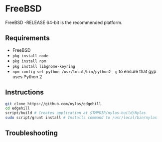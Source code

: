 # FreeBSD

FreeBSD -RELEASE 64-bit is the recommended platform.

## Requirements

  * FreeBSD
  * `pkg install node`
  * `pkg install npm`
  * `pkg install libgnome-keyring`
  * `npm config set python /usr/local/bin/python2 -g` to ensure that gyp uses Python 2

## Instructions

  ```sh
  git clone https://github.com/nylas/edgehill
  cd edgehill
  script/build # Creates application at $TMPDIR/nylas-build/Nylas
  sudo script/grunt install # Installs command to /usr/local/bin/nylas
  ```

## Troubleshooting
